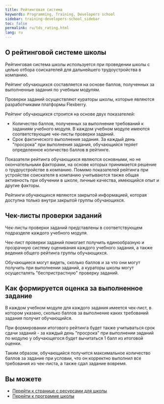 ```yaml
---
title: Рейтинговая система
keywords: Programming, Training, Developers school
sidebar: training-developers-school_sidebar
toc: false
permalink: ru/tds_rating.html
lang: ru
---
```


## О рейтинговой системе школы

Рейтинговая система школы используется при проведении школы с целью отбора соискателей для дальнейшего трудоустройства в компанию.

Рейтинг обучающихся составляется на основе баллов, полученных за выполненные задания по учебным модулям.

Проверки заданий осуществляют кураторы школы, которые являются разработчиками платформы Flexberry.

Рейтинг обучающихся строится на основе двух показателей:

* Количество баллов, полученных за выполнение требований к заданиям учебного модуля. В каждом учебном модуле имеются соответствующие чек-листы проверки заданий.
* Срок фактического выполнения задания. За каждый день "просрока" при выполнения задания, обучающийся теряет определенное количество баллов в рейтинге.

Показатели рейтинга обучающихся являются основными, но не окончательными факторами, на основе которых принимается решение о трудоустройстве в компанию. Помимо показателей рейтинга при устройстве соискателя в компанию учитываются также общая активность при обучении в школе, личные качества, имеющийся опыт и другие факторы.

Рейтинги обучающихся являются закрытой информацией, которая доступна только внутри закрытой группы обучающихся.

## Чек-листы проверки заданий

Чек-листы проверки заданий представлены в соответствующем подразделе каждого учебного модуля.

Чек-лист проверки заданий помогает получить единообразную и прозрачную систему оценивания каждого учебного задания, а также ведения общего рейтинга группы обучающихся.

Обучающиеся могут видеть, сколько баллов и за что они могут получить при выполнении заданий, а кураторы школы могут осущесталять "беспристрастную" проверку заданий.

## Как формируется оценка за выполненное задание

В каждом учебном модуле для каждого задания имеется чек-лист, в котором указано, сколько баллов за выполнение каких требований задания получит обучающийся.

При формировании итогового рейтинга будет также учитываться срок сдачи заданий - за каждый день "просрока" при выполнении заданий по модулю у обучающегося будет вычитаться 1 балл из итоговой оценки.

Таким образом, обучающийся получится максимальное количество баллов за задание при условии, что он корректно выполнил все требования из чек-листа, а также сдал задание вовремя.

## Вы можете

* [Перейти к странице с ресурсами для школы](tds_resources.html)
* [Перейти к программе школы](tds_curriculum.html)
